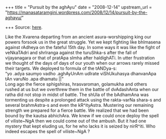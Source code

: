 +++
title = "Pursuit by the aghAyu"
date = "2008-12-14"
upstream_url = "https://manasataramgini.wordpress.com/2008/12/14/pursuit-by-the-aghayu/"

+++
Source: [here](https://manasataramgini.wordpress.com/2008/12/14/pursuit-by-the-aghayu/).

Like the Xvarena departing from an ancient asura-worshipping king our
powers forsook us in the great struggle. Yet we kept fighting like
bhImasena against rAdheya on the fateful 15th day. In some ways it was
like the fight of veNkaTAdri and shrIranga against the turuShka-s after
the fall of vijayanagara or that of pratApa sImha after haldighATi. In
utter frustration we thought of the days of days of our youth when our
arrows rarely missed their targets. We deployed to formula of the
tANDya-s:  
“yo .adya saumyo vadho .aghAyUnAm udIrate viShUkuhasya dhanvanApa tAn
varuNo .apa dhamatu \|\|”  
Long ago the fierce sphigshiras, hrasvaroman, golamukha and others
rushed at us but we overthrew them in the battle of dvAdashAnta when our
ratha did not stop in midst of battle. The shUla of the bAdhamAna was
tormenting us despite a prolonged attack using the rakta-varNa shara-s
and several brahmAstra-s and even the kR^ityAstra. Mustering our
remaining strength we prepared for a fierce battle. We realized that we
had been bound by the kautsa abhichAra. We knew if we could once deploy
the spell of viliste\~NgA then we could come out of the ambush. But it
had one mystery that kept eluding us, for he who lacks it is seized by
nirR^iti. Who indeed escapes the spell of viliste\~NgA ?

